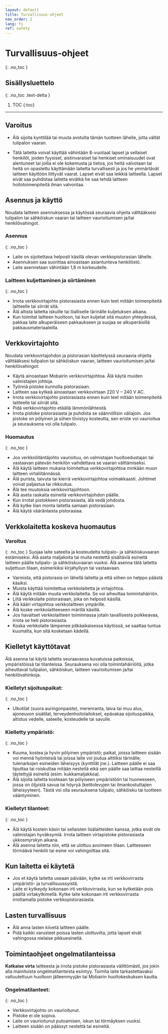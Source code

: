 ```yaml
---
layout: default
title: Turvallisuus-ohjeet
nav_order: 2
lang: fi
ref: safety
---
```


# Turvallisuus-ohjeet
{: .no_toc }

## Sisällysluettelo
{: .no_toc .text-delta }

1. TOC
{:toc}

---

## Varoitus
- Älä sijoita kynttilää tai muuta avotulta tämän tuotteen lähelle, jotta vältät tulipalon vaaran.

- Tätä laitetta voivat käyttää vähintään 8-vuotiaat lapset ja sellaiset henkilöt, joiden fyysiset, aistinvaraiset tai henkiset ominaisuudet ovat alentuneet tai joilla ei ole kokemusta ja tietoa, jos heitä valvotaan tai heitä on opastettu käyttämään laitetta turvallisesti ja jos he ymmärtävät laitteen käyttöön liittyvät vaarat. Lapset eivät saa leikkiä laitteella. Lapset eivät saa puhdistaa laitetta eivätkä he saa tehdä laitteen hoitotoimenpiteitä ilman valvontaa.

## Asennus ja käyttö
Noudata laitteen asennuksessa ja käytössä seuraavia ohjeita välttääksesi tulipalon tai sähköiskun vaaran tai laitteen vaurioitumisen ja/tai henkilövahingot.

### Asennus
{: .no_toc }
* Laite on sijoitettava helposti käsillä olevan verkkopistorasian lähelle.
* Asennuksen saa suorittaa ainoastaan asiantunteva henkilöstö. 
* Laite asennetaan vähintään 1,8 m korkeudelle.

### Laitteen kuljettaminen ja siirtäminen
{: .no_toc }
* Irrota verkkovirtajohto pistorasiasta ennen kuin teet mitään toimenpiteitä laitteelle tai siirrät sitä.
* Älä altista laitetta iskuille tai liialliselle tärinälle kuljetuksen aikana.
* Kun toimitat laitteen huoltoon, tai kun kuljetat sitä muuton yhteydessä, pakkaa laite alkuperäiseen pakkaukseen ja suojaa se alkuperäisillä pakkausmateriaaleilla.

## Verkkovirtajohto
Noudata verkkovirtajohdon ja pistorasian käsittelyssä seuraavia ohjeita välttääksesi tulipalon tai sähköiskun vaaran, laitteen vaurioitumisen ja/tai henkilövahingot:
* Käytä ainoastaan Mobairin verkkovirtajohtoa. Älä käytä muiden valmistajien johtoja.
* Työnnä pistoke kunnolla pistorasiaan.
* Laitteen saa kytkeä ainoastaan verkkovirtaan 220 V – 240 V AC.
* Irrota verkkovirtajohto pistorasiasta ennen kuin teet mitään toimenpiteitä laitteelle tai siirrät sitä.
* Pidä verkkovirtajohto etäällä lämmönlähteistä.
* Irrota pistoke pistorasiasta ja puhdista se säännöllisin väliajoin. Jos pistoke on pölyinen ja siihen tiivistyy kosteutta, sen eriste voi vaurioitua ja seurauksena voi olla tulipalo.

### Huomautus
{: .no_toc }
* Jos verkkoliitäntäjohto vaurioituu, on valmistajan huoltoedustajan tai vastaavan pätevän henkilön vaihdettava se vaaran välttämiseksi.
* Älä käytä laitteen mukana toimitettua verkkovirtajohtoa minkään muun laitteen virtaliitännässä.
* Älä purista, taivuta tai kierrä verkkovirtajohtoa voimakkaasti. Johtimet voivat paljastua tai rikkoutua.
* Älä tee muutoksia verkkovirtajohtoon.
* Älä aseta raskaita esineitä verkkovirtajohdon päälle.
* Kun irrotat pistokkeen pistorasiasta, älä vedä johdosta.
* Älä kytke liian monta laitetta samaan pistorasiaan.
* Älä käytä vääränlaista pistorasiaa.

## Verkkolaitetta koskeva huomautus
### Varoitus
{: .no_toc }
Suojaa laite sateelta ja kosteudelta tulipalo- ja sähköiskuvaaran estämiseksi. Älä aseta maljakoita tai muita nestettä sisältäviä esineitä laitteen päälle tulipalo- ja sähköiskuvaaran vuoksi. Älä asenna tätä laitetta suljettuun tilaan, esimerkiksi kirjahyllyyn tai vastaavaan.
* Varmista, että pistorasia on lähellä laitetta ja että siihen on helppo päästä käsiksi.
* Muista käyttää toimitettua verkkolaitetta ja virtajohtoa.
* Älä käytä mitään muuta verkkolaitetta. Se voi aiheuttaa toimintahäiriön.
* Liitä verkkolaite pistorasiaan, joka on helposti käsillä.
* Älä kääri virtajohtoa verkkolaitteen ympärille.
* Älä koske verkkolaitteeseen märillä käsillä.
* Jos havaitset verkkolaitteen toiminnassa jotain tavallisesta poikkeavaa, irrota se heti pistorasiasta.
* Koska verkkolaite lämpenee pitkäaikaisessa käytössä, se saattaa tuntua kuumalta, kun sitä kosketaan kädellä.

## Kielletyt käyttötavat
Älä asenna tai käytä laitetta seuraavassa kuvatuissa paikoissa, ympäristöissä tai tilanteissa. Seurauksena voi olla toimintahäiriöitä, jotka aiheuttavat tulipalon, sähköiskun, laitteen vaurioitumisen ja/tai henkilövahinkoja.

### Kielletyt sijoituspaikat:
{: .no_toc }
* Ulkotilat (suora auringonpaiste), merenranta, laiva tai muu alus, ajoneuvon sisätilat, terveydenhoitolaitokset, epävakaa sijoituspaikka, altistus vedelle, sateelle, kosteudelle tai savulle.

### Kielletty ympäristö:
{: .no_toc }
* Kuuma, kostea ja hyvin pölyinen ympäristö; paikat, joissa laitteen sisään voi mennä hyönteisiä tai joissa laite voi joutua alttiiksi tärinälle; tulenarkojen esineiden läheisyys (kynttilät jne.). Laitteen päälle ei saa tiputtaa tai roiskuttaa mitään nesteitä eikä sen päälle saa laittaa nesteillä täytettyjä esineitä (esim. kukkamaljakkoa).
* Älä sijoita laitetta kosteaan tai pölyiseen ympäristöön tai huoneeseen, jossa on öljyistä savua tai höyryä (keittolevyjen tai ilmankostuttajien läheisyyteen). Tästä voi olla seurauksena tulipalo, sähköisku tai tuotteen vääntyminen.

### Kielletyt tilanteet:
{: .no_toc }
* Älä käytä kostein käsin tai sellaisten lisälaitteiden kanssa, jotka eivät ole valmistajan hyväksymiä. Irrota laitteen virtapistoke pistorasiasta ukkosmyrskyn aikana.
* Älä asenna laitetta niin, että se ulottuu avoimeen tilaan. Laitteeseen törmäävä henkilö tai esine voi vahingoittaa sitä.

## Kun laitetta ei käytetä
* Jos et käytä laitetta useaan päivään, kytke se irti verkkovirrasta ympäristö- ja turvallisuussyistä.
* Laite ei kytkeydy kokonaan irti verkkovirrasta, kun se kytketään pois päältä virtakytkimellä. Kytke laite kokonaan irti verkkovirrasta irrottamalla pistoke verkkopistorasiasta.

## Lasten turvallisuus
* Älä anna lasten kiivetä laitteen päälle.
* Pidä kaikki varusteet poissa lasten ulottuvilta, jotta lapset eivät vahingossa nielaise pikkuesineitä.

## Toimintaohjeet ongelmatilanteissa
**Katkaise virta** laitteesta ja irrota pistoke pistorasiasta välittömästi, jos jokin alla mainituista ongelmatilanteista esiintyy. Toimita laite tarkastettavaksi valtuutettuun huoltoon jälleenmyyjän tai Mobairin huoltokeskuksen kautta.

### Ongelmatilanteet:
{: .no_toc }
* Verkkovirtajohto on vaurioitunut.
* Pistoke ei ole sopiva.
* Laite on vaurioitunut putoamisen, iskun tai törmäyksen vuoksi.
* Laitteen sisään on päässyt nestettä tai esineitä.



